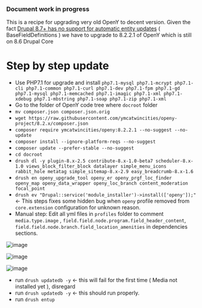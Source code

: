 ### Document work in progress

This is a recipe for upgrading very old OpenY to decent version.
Given the fact [Drupal 8.7+ has no support for automatic entity updates](https://www.drupal.org/node/3034742) ( BaseFieldDefinitions ) we have to upgrade to 8.2.2.1 of OpenY which is still on 8.6 Drupal Core

# Step by step update

* Use PHP7.1 for upgrade and install `php7.1-mysql php7.1-mcrypt php7.1-cli php7.1-common php7.1-curl php7.1-dev php7.1-fpm php7.1-gd php7.1-mysql php7.1-memcached php7.1-imagic php7.1-xml php7.1-xdebug php7.1-mbstring php7.1-soap php7.1-zip php7.1-xml`
* Go to the folder of OpenY code tree where `docroot` folder
* `mv composer.json composer.json.orig`
* `wget https://raw.githubusercontent.com/ymcatwincities/openy-project/8.2.x/composer.json`
* `composer require ymcatwincities/openy:8.2.2.1 --no-suggest --no-update`
* `composer install --ignore-platform-reqs --no-suggest`
* `composer update --prefer-stable --no-suggest`
* `cd docroot`
* `drush dl -y plugin-8.x-2.5 contribute-8.x-1.0-beta7 scheduler-8.x-1.0 views_block_filter_block datalayer simple_menu_icons rabbit_hole metatag simple_sitemap-8.x-2.9 easy_breadcrumb-8.x-1.6`
* `drush en openy_upgrade_tool openy_er openy_prgf_loc_finder openy_map openy_data_wrapper openy_loc_branch content_moderation focal_point`
* `drush ev "Drupal::service('module_installer')->install(['openy']);"` <- This steps fixes some hidden bug when `openy` profile removed from `core.extension` configuration for unknown reason.
* Manual step: Edit all yml files in `profiles` folder to comment `media.type.image` , `field.field.node.program.field_header_content`, `field.field.node.branch.field_location_amenities` in dependencies sections.

![image](https://user-images.githubusercontent.com/563412/64005803-bc94cc80-cb19-11e9-8137-702d141c48e5.png)

![image](https://user-images.githubusercontent.com/563412/64005817-c1598080-cb19-11e9-8a04-9be0c7f3a15a.png)

![image](https://user-images.githubusercontent.com/563412/64005820-c61e3480-cb19-11e9-9853-dbad3c17d851.png)


* run `drush updatedb -y` <- this will fail for the first time ( Media not installed yet ), disregard
* run `drush updatedb -y` <- this should run properly.
* run `drush entup`


